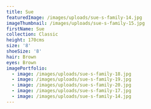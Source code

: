 ```yaml
---
title: Sue
featuredImage: /images/uploads/sue-s-family-14.jpg
imageThumbnail: /images/uploads/sue-s-family-15.jpg
firstName: Sue
collection: Classic
height: 170cms
size: '8'
shoeSize: '8'
hair: Brown
eyes: Brown
imagePortfolio:
  - image: /images/uploads/sue-s-family-18.jpg
  - image: /images/uploads/sue-s-family-19.jpg
  - image: /images/uploads/sue-s-family-20.jpg
  - image: /images/uploads/sue-s-family-17.jpg
  - image: /images/uploads/sue-s-family-14.jpg
---
```


